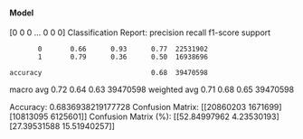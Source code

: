 #### Model
[0 0 0 ... 0 0 0]
Classification Report:
              precision    recall  f1-score   support

           0       0.66      0.93      0.77  22531902
           1       0.79      0.36      0.50  16938696

    accuracy                           0.68  39470598
   macro avg       0.72      0.64      0.63  39470598
weighted avg       0.71      0.68      0.65  39470598

Accuracy: 0.6836938219177728
Confusion Matrix:
[[20860203  1671699]
 [10813095  6125601]]
Confusion Matrix (%):
[[52.84997962  4.23530193]
 [27.39531588 15.51940257]]
